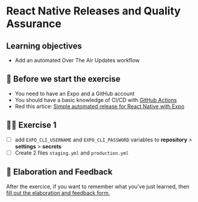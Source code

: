 # React Native Releases and Quality Assurance

## Learning objectives

- Add an automated Over The Air Updates workflow

## 🥑 Before we start the exercise

- You need to have an Expo and a GitHub account
- You should have a basic knowledge of CI/CD with [GitHub Actions](https://github.com/features/actions)
- Red this artice: [Simple automated release for React Native with Expo](https://davidl.fr/blog/github-action-expo)

## 🤸‍♀️ Exercise 1

- [ ] add `EXPO_CLI_USERNAME` and `EXPO_CLI_PASSWORD` variables to **repository** > **settings** > **secrets**
- [ ] Create 2 files `staging.yml` and `production.yml`

## 🏅 Elaboration and Feedback

<div>
<span>After the exercice, if you want to remember what you've just learned, then </span>
<a rel="noopener noreferrer" target="_blank" href="https://airtable.com/shrBuZqOJL5UeLLF1?prefill_Name=React+Native+Releases&prefill_Exercice=6">
  fill out the elaboration and feedback form.
</a>
</div>
